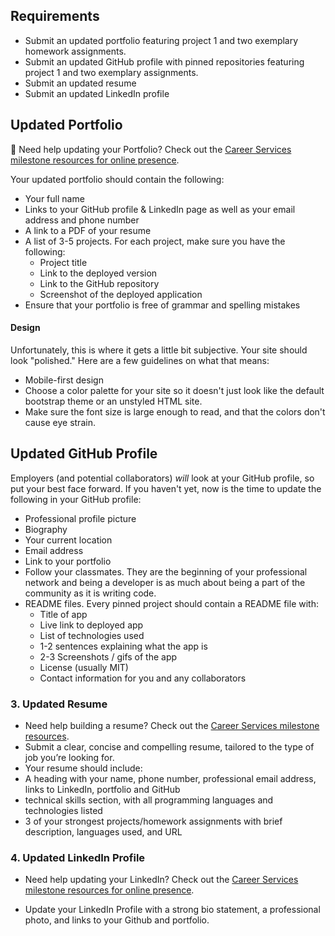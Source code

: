 ## Requirements

- Submit an updated portfolio featuring project 1 and two exemplary homework assignments.
- Submit an updated GitHub profile with pinned repositories featuring project 1 and two exemplary assignments.
- Submit an updated resume
- Submit an updated LinkedIn profile

## Updated Portfolio

💁 Need help updating your Portfolio? Check out the [Career Services milestone resources for online presence](hhttps://sites.google.com/2u.com/careerservices-webdev/coding-milestones/milestone-polish-online-presence).

Your updated portfolio should contain the following:

- Your full name
- Links to your GitHub profile & LinkedIn page as well as your email address and phone number
- A link to a PDF of your resume
- A list of 3-5 projects. For each project, make sure you have the following:
  - Project title
  - Link to the deployed version
  - Link to the GitHub repository
  - Screenshot of the deployed application
- Ensure that your portfolio is free of grammar and spelling mistakes

#### Design

Unfortunately, this is where it gets a little bit subjective. Your site should look
"polished." Here are a few guidelines on what that means:

- Mobile-first design
- Choose a color palette for your site so it doesn't just look like the default bootstrap theme or an unstyled HTML site.
- Make sure the font size is large enough to read, and that the colors don't cause eye strain.

## Updated GitHub Profile

Employers (and potential collaborators) _will_ look at your GitHub profile, so put your best face forward. If you haven't yet, now is the time to update the following in your GitHub profile:

- Professional profile picture
- Biography
- Your current location
- Email address
- Link to your portfolio
- Follow your classmates. They are the beginning of your professional network and being a developer is as much about being a part of the community as it is writing code.
- README files. Every pinned project should contain a README file with:
  - Title of app
  - Live link to deployed app
  - List of technologies used
  - 1-2 sentences explaining what the app is
  - 2-3 Screenshots / gifs of the app
  - License (usually MIT)
  - Contact information for you and any collaborators

### 3. Updated Resume

- Need help building a resume? Check out the [Career Services milestone resources](https://sites.google.com/2u.com/careerservices-webdev/coding-milestones/milestone-develop-your-resume).
- Submit a clear, concise and compelling resume, tailored to the type of job you’re looking for.
- Your resume should include:
- A heading with your name, phone number, professional email address, links to LinkedIn, portfolio and GitHub
- technical skills section, with all programming languages and technologies listed
- 3 of your strongest projects/homework assignments with brief description, languages used, and URL

### 4. Updated LinkedIn Profile

- Need help updating your LinkedIn? Check out the [Career Services milestone resources for online presence](hhttps://sites.google.com/2u.com/careerservices-webdev/coding-milestones/milestone-polish-online-presence).

- Update your LinkedIn Profile with a strong bio statement, a professional photo, and links to your Github and portfolio.
